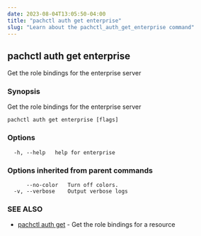 ```yaml
---
date: 2023-08-04T13:05:50-04:00
title: "pachctl auth get enterprise"
slug: "Learn about the pachctl_auth_get_enterprise command"
---
```


## pachctl auth get enterprise

Get the role bindings for the enterprise server

### Synopsis

Get the role bindings for the enterprise server

```
pachctl auth get enterprise [flags]
```

### Options

```
  -h, --help   help for enterprise
```

### Options inherited from parent commands

```
      --no-color   Turn off colors.
  -v, --verbose    Output verbose logs
```

### SEE ALSO

* [pachctl auth get](/commands/pachctl_auth_get/)	 - Get the role bindings for a resource

